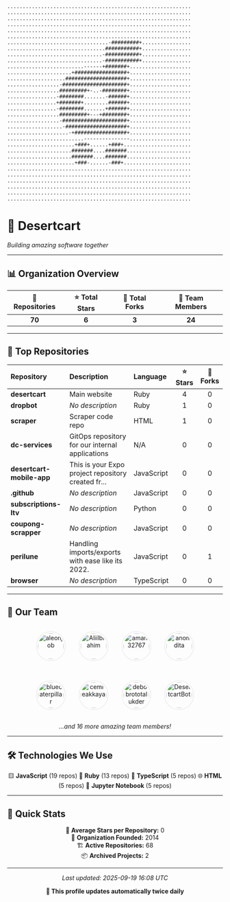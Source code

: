 ```
............................................................
............................................................
............................................................
............................................................
............................................................
............................................................
.................................-#########+................
................................###########+................
...............................-###########+................
...............................-###########+................
.........................------+#######+....................
.....................+#################+....................
...................####################+....................
.................-#####################+....................
.................#########+-..-########+....................
................-########.......-######+....................
................+#######+........######+....................
................-########.......+######+....................
.................#########+---+########+....................
.................-#####################+....................
..................-####################+....................
....................-+#################+....................
.........................---------------....................
......................+###+......+###+......................
.....................#######....#######.....................
.....................#######....#######.....................
......................+###-......-###+......................
............................................................
............................................................
............................................................
............................................................
............................................................
............................................................
```

# 🏢 Desertcart

*Building amazing software together*

---

## 📊 Organization Overview


<div align="center">

| 📁 Repositories | ⭐ Total Stars | 🍴 Total Forks | 👥 Team Members |
|:---------------:|:--------------:|:---------------:|:---------------:|
| **70** | **6** | **3** | **24** |

</div>

---

## 🚀 Top Repositories

| Repository | Description | Language | ⭐ Stars | 🍴 Forks |
|:-----------|:------------|:---------|:--------:|:--------:|
| **desertcart** | Main website | Ruby | 4 | 0 |
| **dropbot** | *No description* | Ruby | 1 | 0 |
| **scraper** | Scraper code repo | HTML | 1 | 0 |
| **dc-services** | GitOps repository for our internal applications | N/A | 0 | 0 |
| **desertcart-mobile-app** | This is your Expo project repository created fr... | JavaScript | 0 | 0 |
| **.github** | *No description* | JavaScript | 0 | 0 |
| **subscriptions-ltv** | *No description* | Python | 0 | 0 |
| **coupong-scrapper** | *No description* | JavaScript | 0 | 0 |
| **perilune** | Handling imports/exports with ease like its 2022. | JavaScript | 0 | 1 |
| **browser** | *No description* | TypeScript | 0 | 0 |


---

## 👥 Our Team

<div align="center">

<a href="https://github.com/aleonjob"><img src="https://avatars.githubusercontent.com/u/5637374?v=4" width="60" height="60" alt="aleonjob" style="border-radius: 50%; margin: 15px; padding: 3px; border: 2px solid #f0f0f0;"></a><a href="https://github.com/AliiIbrahim"><img src="https://avatars.githubusercontent.com/u/184735758?v=4" width="60" height="60" alt="AliiIbrahim" style="border-radius: 50%; margin: 15px; padding: 3px; border: 2px solid #f0f0f0;"></a><a href="https://github.com/aman32767"><img src="https://avatars.githubusercontent.com/u/52220597?v=4" width="60" height="60" alt="aman32767" style="border-radius: 50%; margin: 15px; padding: 3px; border: 2px solid #f0f0f0;"></a><a href="https://github.com/anondita"><img src="https://avatars.githubusercontent.com/u/43874191?v=4" width="60" height="60" alt="anondita" style="border-radius: 50%; margin: 15px; padding: 3px; border: 2px solid #f0f0f0;"></a>

<a href="https://github.com/bluecaterpillar"><img src="https://avatars.githubusercontent.com/u/22029842?v=4" width="60" height="60" alt="bluecaterpillar" style="border-radius: 50%; margin: 15px; padding: 3px; border: 2px solid #f0f0f0;"></a><a href="https://github.com/cemreakkaya"><img src="https://avatars.githubusercontent.com/u/208569280?v=4" width="60" height="60" alt="cemreakkaya" style="border-radius: 50%; margin: 15px; padding: 3px; border: 2px solid #f0f0f0;"></a><a href="https://github.com/debobrototalukder"><img src="https://avatars.githubusercontent.com/u/49939039?v=4" width="60" height="60" alt="debobrototalukder" style="border-radius: 50%; margin: 15px; padding: 3px; border: 2px solid #f0f0f0;"></a><a href="https://github.com/DesertcartBot"><img src="https://avatars.githubusercontent.com/u/86748487?v=4" width="60" height="60" alt="DesertcartBot" style="border-radius: 50%; margin: 15px; padding: 3px; border: 2px solid #f0f0f0;"></a>

*...and 16 more amazing team members!*

</div>

---

## 🛠️ Technologies We Use

<div align="center">

🟨 **JavaScript** (19 repos)  💎 **Ruby** (13 repos)  🔷 **TypeScript** (5 repos)  🌐 **HTML** (5 repos)  📝 **Jupyter Notebook** (5 repos)  

</div>

---

## 📅 Quick Stats


<div align="center">

🎯 **Average Stars per Repository:** 0  
📅 **Organization Founded:** 2014  
🏗️ **Active Repositories:** 68  
📦 **Archived Projects:** 2

</div>

---

<div align="center">

*Last updated: 2025-09-19 16:08 UTC*

**🤖 This profile updates automatically twice daily**

</div>
